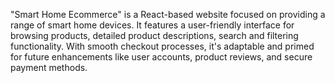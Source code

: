 "Smart Home Ecommerce" is a React-based website focused on providing a range of smart home devices. It features a user-friendly interface for browsing products, detailed product descriptions, search and filtering functionality. With smooth checkout processes, it's adaptable and primed for future enhancements like user accounts, product reviews, and secure payment methods.
